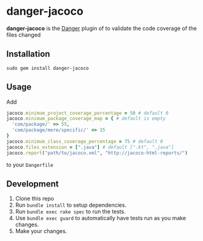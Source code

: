 # danger-jacoco

**danger-jacoco** is the [Danger](https://github.com/danger/danger) plugin of 
to validate the code coverage of the files changed

## Installation

```
sudo gem install danger-jacoco
```

## Usage

Add 

```ruby
jacoco.minimum_project_coverage_percentage = 50 # default 0
jacoco.minimum_package_coverage_map = { # default is empty
  'com/package/' => 55,
  'com/package/more/specific/' => 15
}
jacoco.minimum_class_coverage_percentage = 75 # default 0
jacoco.files_extension = [".java"] # default [".kt", ".java"]
jacoco.report("path/to/jacoco.xml", "http://jacoco-html-reports/")
```

to your `Dangerfile` 

## Development

1. Clone this repo
2. Run `bundle install` to setup dependencies.
3. Run `bundle exec rake spec` to run the tests.
4. Use `bundle exec guard` to automatically have tests run as you make changes.
5. Make your changes.
